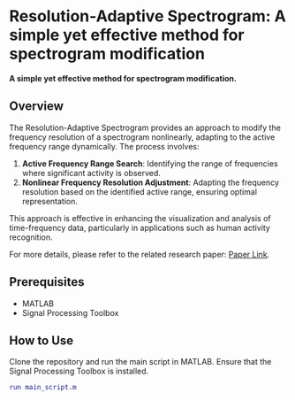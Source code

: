 # Resolution-Adaptive Spectrogram: A simple yet effective method for spectrogram modification

**A simple yet effective method for spectrogram modification.**
## Overview

The Resolution-Adaptive Spectrogram provides an approach to modify the frequency resolution of a spectrogram nonlinearly, adapting to the active frequency range dynamically. The process involves:

1. **Active Frequency Range Search**: Identifying the range of frequencies where significant activity is observed.
2. **Nonlinear Frequency Resolution Adjustment**: Adapting the frequency resolution based on the identified active range, ensuring optimal representation.

This approach is effective in enhancing the visualization and analysis of time-frequency data, particularly in applications such as human activity recognition.

For more details, please refer to the related research paper: [Paper Link](#).

## Prerequisites

- MATLAB
- Signal Processing Toolbox

## How to Use

Clone the repository and run the main script in MATLAB. Ensure that the Signal Processing Toolbox is installed.

```matlab
run main_script.m
